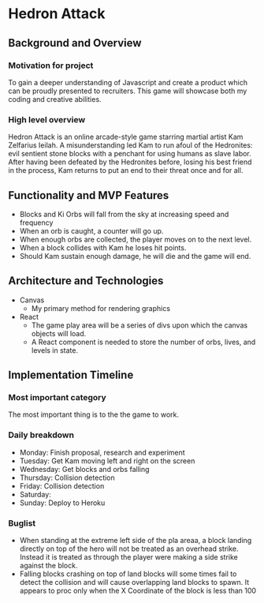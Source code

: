 # Hedron Attack
## Background and Overview

### Motivation for project

To gain a deeper understanding of Javascript and create a product which can be proudly presented to recruiters.  This game will showcase both my coding and creative abilities.

### High level overview

Hedron Attack is an online arcade-style game starring martial artist Kam Zelfarius Ieilah.  A misunderstanding led Kam to run afoul of the Hedronites: evil sentient stone blocks with a penchant for using humans as slave labor.  After having been defeated by the Hedronites before, losing his best friend in the process, Kam returns to put an end to their threat once and for all.  


## Functionality and MVP Features
*  Blocks and Ki Orbs will fall from the sky at increasing speed and frequency
*  When an orb is caught, a counter will go up. 
*  When enough orbs are collected, the player moves on to the next level.
*  When a block collides with Kam he loses hit points.
*  Should Kam sustain enough damage, he will die and the game will end.
## Architecture and Technologies
* Canvas
    *  My primary method for rendering graphics
* React
     * The game play area will be a series of divs upon which the canvas objects will load.  
     * A React component is needed to store the number of orbs, lives, and levels in state.  
    
## Implementation Timeline
### Most important category

The most important thing is to the the game to work.  

### Daily breakdown
*  Monday:  Finish proposal, research and experiment
*  Tuesday: Get Kam moving left and right on the screen
*  Wednesday:  Get blocks and orbs falling
*  Thursday: Collision detection
*  Friday: Collision detection
*  Saturday:
*  Sunday: Deploy to Heroku


### Buglist
* When standing at the extreme left side of the pla areaa, a block landing directly on top of the hero will not be treated as an overhead strike.  Instead it is treated as through the player were making a side strike against the block.
* Falling blocks crashing on top of land blocks will some times fail to detect the collision and will cause overlapping land blocks to spawn.  It appears to proc only when the X Coordinate of the block is less than 100
